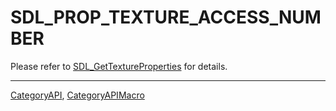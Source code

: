 # SDL_PROP_TEXTURE_ACCESS_NUMBER

Please refer to [SDL_GetTextureProperties](SDL_GetTextureProperties) for details.

----
[CategoryAPI](CategoryAPI), [CategoryAPIMacro](CategoryAPIMacro)

